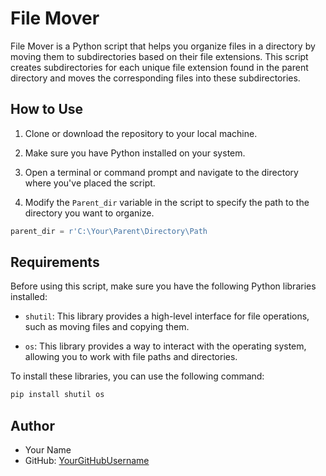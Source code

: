 # File Mover

File Mover is a Python script that helps you organize files in a directory by moving them to subdirectories based on their file extensions. This script creates subdirectories for each unique file extension found in the parent directory and moves the corresponding files into these subdirectories.

## How to Use

1. Clone or download the repository to your local machine.

2. Make sure you have Python installed on your system.

3. Open a terminal or command prompt and navigate to the directory where you've placed the script.

4. Modify the `Parent_dir` variable in the script to specify the path to the directory you want to organize.

```python
parent_dir = r'C:\Your\Parent\Directory\Path
```

## Requirements

Before using this script, make sure you have the following Python libraries installed:

- `shutil`: This library provides a high-level interface for file operations, such as moving files and copying them.

- `os`: This library provides a way to interact with the operating system, allowing you to work with file paths and directories.

To install these libraries, you can use the following command:

```bash
pip install shutil os
```
## Author

- Your Name
- GitHub: [YourGitHubUsername](https://github.com/AmineGoumhand1)


